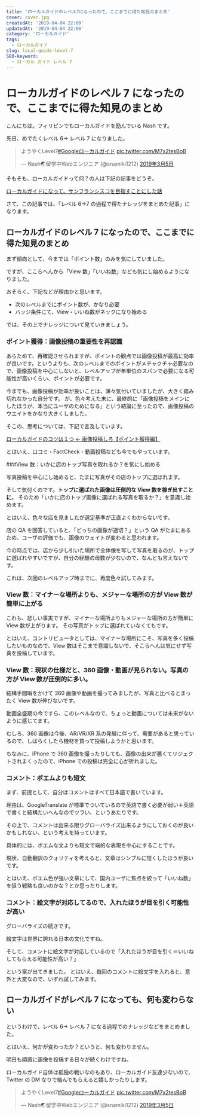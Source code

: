 ```yaml
---
title: 'ローカルガイドのレベル7になったので、ここまでに得た知見のまとめ'
cover: cover.jpg
createdAt: '2019-04-04 22:00'
updatedAt: '2019-04-04 22:00'
category: 'ローカルガイド'
tags:
  - ローカルガイド
slug: local-guide-level-7
SEO-keyword:
  - ローカル ガイド レベル 7
---
```


# ローカルガイドのレベル 7 になったので、ここまでに得た知見のまとめ

こんにちは。フィリピンでもローカルガイドを励んでいる Nash です。

先日、めでたくレベル 6→ レベル 7 になりました。

<blockquote class="twitter-tweet" data-lang="ja"><p lang="ja" dir="ltr">ようやくLevel7<a href="https://twitter.com/hashtag/Google%E3%83%AD%E3%83%BC%E3%82%AB%E3%83%AB%E3%82%AC%E3%82%A4%E3%83%89?src=hash&amp;ref_src=twsrc%5Etfw">#Googleローカルガイド</a> <a href="https://t.co/M7x2tesBoB">pic.twitter.com/M7x2tesBoB</a></p>&mdash; Nash🌏留学中Webエンジニア (@snamiki1212) <a href="https://twitter.com/snamiki1212/status/1102914160483057664?ref_src=twsrc%5Etfw">2019年3月5日</a></blockquote>
<script async src="https://platform.twitter.com/widgets.js" charset="utf-8"></script>

そもそも、ローカルガイドって何？の人は下記の記事をどうぞ。

[ローカルガイドになって、サンフランシスコを目指すことにした話](./investigate-local-guide)

さて、この記事では、「レベル 6→7 の過程で得たナレッジをまとめた記事」になります。

## ローカルガイドのレベル 7 になったので、ここまでに得た知見のまとめ

まず傾向として、今までは「ポイント数」のみを気にしていました。

ですが、ここらへんから「View 数」「いいね数」なども気にし始めるようになりました。

おそらく、下記などが理由かと思います。

- 次のレベルまでにポイント数が、かなり必要
- バッジ条件にて、View・いいね数がネックになり始める

では、その上でナレッジについて見ていきましょう。

### ポイント獲得：画像投稿の重要性を再認識

あらためて、再確認させられますが、ポイントの観点では画像投稿が最高に効率が良いです。というよりも、次のレベルまでのポイントがメチャクチャ必要なので、画像投稿を中心にしないと、レベルアップが年単位のスパンで必要になる可能性が高いくらい、ポイントが必要です。

今までも、画像投稿が効率が良いことは、薄々気付いていましたが、大きく踏み切れなかった自分です。
が、色々考えた末に、最終的に「画像投稿をメインにしたほうが、本当にユーザのためになる」という結論に至ったので、画像投稿のウエイトをかなり大きくしました。

そこの、思考については、下記で言及しています。

[ローカルガイドのコツは１つ ← 画像投稿しろ【ポイント獲得編】](./local-guide-point-tips)

とはいえ、口コミ・FactCheck・動画投稿なども今でもやっています。

###View 数：いかに店のトップ写真を取れるか？を気にし始める

写真投稿を中心にし始めると、たまに写真がその店のトップに選ばれます。

そして気付くのです。<b>トップに選ばれた画像は圧倒的な View 数を稼ぎ出すことに</b>。
そのため「いかに店のトップ画像に選ばれる写真を取るか？」を意識し始めます。

とはいえ、色々な店を見ましたが選定基準が正直よくわからないです。

店の QA を回答していると、「どっちの画像が適切？」という QA がたまにあるため、ユーザの評価でも、画像のウェイトが変わると思われます。

今の時点では、店から少し引いた場所で全体像を写して写真を取るのが、トップに選ばれやすいですが、自分の経験の母数が少ないので、なんとも言えないです。

これは、次回のレベルアップ時までに、再度色々試してみます。

### View 数：マイナーな場所よりも、メジャーな場所の方が View 数が簡単に上がる

これも、悲しい事実ですが、マイナーな場所よりもメジャーな場所の方が簡単に View 数が上がります。
その写真がトップに選ばれていなくてもです。

とはいえ、コントリビュータとしては、マイナーな場所にこそ、写真を多く投稿したいものなので、View 数はそこまで意識しないで、そこらへんは気にせず写真を投稿しています。

### View 数：現状の仕様だと、360 画像・動画が見られない。写真の方が View 数が圧倒的に多い。

結構手間暇をかけて 360 画像や動画を撮ってみましたが、写真と比べるとまったく View 数が伸びないです。

動画全盛期の今ですら、このレベルなので、ちょっと動画については未来がないように感じてます。

むしろ、360 画像は今後、AR/VR/XR 系の発展に伴って、需要があると思っているので、しばらくしたら機材を買って投稿しようかと思います。

ちなみに、iPhone で 360 画像を撮ったりしても、画像の出来が悪くてリジェクトされまくったので、iPhone での投稿は完全に心が折れました。

### コメント：ポエムよりも短文

まず、前提として、自分はコメントはすべて日本語で書いています。

理由は、GoogleTranslate が標準でついているので英語で書く必要が弱い＋英語で書くと結構たいへんなのでツラい、というあたりです。

その上で、コメントは出来る限りグローバライズ出来るようにしておくのが良いかもしれない、という考えを持っています。

具体的には、ポエムな文よりも短文で端的な表現を中心にすることです。

現状、自動翻訳のクォリティを考えると、文章はシンプルに短くしたほうが良いです。

とはいえ、ポエム色が強い文章にして、国内ユーザに焦点を絞って「いいね数」を狙う戦略も良いのかな？とか思ったりします。

### コメント：絵文字が対応してるので、入れたほうが目を引く可能性が高い

グローバライズの続きです。

絵文字は世界に誇れる日本の文化ですね。

そして、コメントに絵文字が対応しているので「入れたほうが目を引く＝いいねしてもらえる可能性が高い？」

という案が出てきました。
とはいえ、毎回のコメントに絵文字を入れると、意外と大変なので、いずれ試してみます。

## ローカルガイドがレベル 7 になっても、何も変わらない

というわけで、レベル 6→ レベル 7 になる過程でのナレッジなどをまとめました。

とはいえ、何かが変わったか？というと、何も変わりません。

明日も順調に画像を投稿する日々が続くわけですね。

ローカルガイド自体は孤独の戦いなのもあり、ローカルガイド友達少ないので、Twitter の DM なりで絡んでもらえると嬉しかったりします。

<blockquote class="twitter-tweet" data-lang="ja"><p lang="ja" dir="ltr">ようやくLevel7<a href="https://twitter.com/hashtag/Google%E3%83%AD%E3%83%BC%E3%82%AB%E3%83%AB%E3%82%AC%E3%82%A4%E3%83%89?src=hash&amp;ref_src=twsrc%5Etfw">#Googleローカルガイド</a> <a href="https://t.co/M7x2tesBoB">pic.twitter.com/M7x2tesBoB</a></p>&mdash; Nash🌏留学中Webエンジニア (@snamiki1212) <a href="https://twitter.com/snamiki1212/status/1102914160483057664?ref_src=twsrc%5Etfw">2019年3月5日</a></blockquote>
<script async src="https://platform.twitter.com/widgets.js" charset="utf-8"></script>
